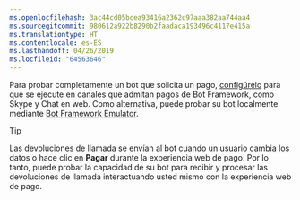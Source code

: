 ```yaml
---
ms.openlocfilehash: 3ac44cd05bcea93416a2362c97aaa382aa744aa4
ms.sourcegitcommit: 980612a922b8290b2faadaca193496c4117e415a
ms.translationtype: HT
ms.contentlocale: es-ES
ms.lasthandoff: 04/26/2019
ms.locfileid: "64563646"
---
```

Para probar completamente un bot que solicita un pago, [configúrelo](~/bot-service-manage-channels.md) para que se ejecute en canales que admitan pagos de Bot Framework, como Skype y Chat en web. Como alternativa, puede probar su bot localmente mediante [Bot Framework Emulator](~/bot-service-debug-emulator.md).

> [!TIP]
> Las devoluciones de llamada se envían al bot cuando un usuario cambia los datos o hace clic en **Pagar** durante la experiencia web de pago. Por lo tanto, puede probar la capacidad de su bot para recibir y procesar las devoluciones de llamada interactuando usted mismo con la experiencia web de pago.
